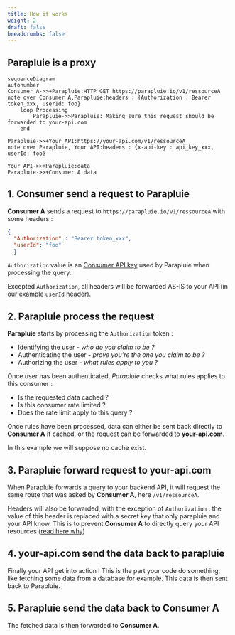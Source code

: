 ```yaml
---
title: How it works
weight: 2
draft: false
breadcrumbs: false
---
```


## Parapluie is a proxy


<!-- ![architecture](/archi.png) -->

```mermaid
sequenceDiagram
autonumber
Consumer A->>+Parapluie:HTTP GET https://parapluie.io/v1/ressourceA 
note over Consumer A,Parapluie:headers : {Authorization : Bearer token_xxx, userId: foo}
    loop Processing
        Parapluie->>Parapluie: Making sure this request should be forwarded to your-api.com
    end
    
Parapluie->>+Your API:https://your-api.com/v1/ressourceA 
note over Parapluie, Your API:headers : {x-api-key : api_key_xxx, userId: foo}

Your API->>+Parapluie:data
Parapluie->>+Consumer A:data
```

## 1. Consumer send a request to Parapluie

**Consumer A** sends a request to `https://parapluie.io/v1/ressourceA` with some headers : 

```json
{
  "Authorization" : "Bearer token_xxx", 
  "userId": "foo"
  }
```
`Authorization` value is an [Consumer API key](/parapluie/features/consumer-api-key) used by Parapluie when processing the query.

Excepted `Authorization`, all headers will be forwarded AS-IS to your API (in our example `userId` header).

## 2. Parapluie process the request

**Parapluie** starts by processing the `Authorization` token :

- Identifying the user - *who do you claim to be ?*
- Authenticating the user - *prove you're the one you claim to be ?*
- Authorizing the user - *what rules apply to you ?*

Once user has been authenticated, *Parapluie* checks what rules applies to this consumer :
- Is the requested data cached ?
- Is this consumer rate limited ? 
- Does the rate limit apply to this query ?

Once rules have been processed, data can either be sent back directly to **Consumer A** if cached, or the request can be forwarded to **your-api.com**. 

In this example we will suppose no cache exist.

## 3. Parapluie forward request to your-api.com

When Parapluie forwards a query to your backend API, it will request the same route that was asked by **Consumer A**, here `/v1/ressourceA`. 

Headers will also be forwarded, with the exception of `Authorization` : the value of this header is replaced with a secret key that only parapluie and your API know. This is to prevent **Consumer A** to directly query your API resources ([read here why](/parapluie/motivation)) 

## 4. your-api.com send the data back to parapluie

Finally your API get into action ! This is the part your code do something, like fetching some data from a database for example. This data is then sent back to Parapluie.

## 5. Parapluie send the data back to Consumer A

The fetched data is then forwarded to **Consumer A**.